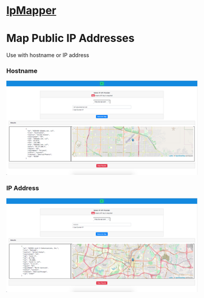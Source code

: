 # [IpMapper](http://ipmapper.ostrike.com/)

# Map Public IP Addresses
Use with hostname or IP address

### **Hostname**
![hostname](/docs/images/hostname.png)

### **IP Address**
![ip_address](/docs/images/ip_address.png)
